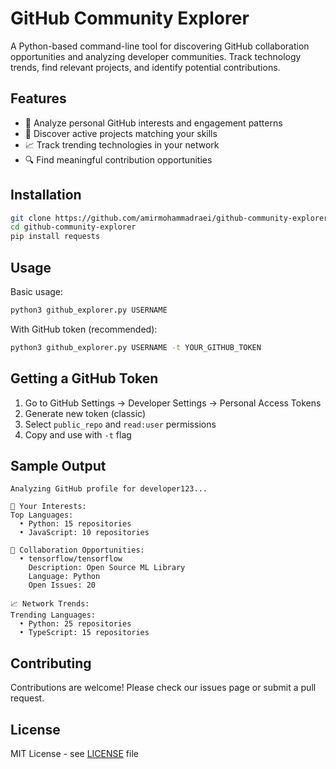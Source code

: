 # GitHub Community Explorer

A Python-based command-line tool for discovering GitHub collaboration opportunities and analyzing developer communities. Track technology trends, find relevant projects, and identify potential contributions.

## Features

- 🎯 Analyze personal GitHub interests and engagement patterns
- 🤝 Discover active projects matching your skills
- 📈 Track trending technologies in your network
- 🔍 Find meaningful contribution opportunities

## Installation

```bash
git clone https://github.com/amirmohammadraei/github-community-explorer.git
cd github-community-explorer
pip install requests
```

## Usage

Basic usage:
```bash
python3 github_explorer.py USERNAME
```

With GitHub token (recommended):
```bash
python3 github_explorer.py USERNAME -t YOUR_GITHUB_TOKEN
```

## Getting a GitHub Token

1. Go to GitHub Settings → Developer Settings → Personal Access Tokens
2. Generate new token (classic)
3. Select `public_repo` and `read:user` permissions
4. Copy and use with `-t` flag

## Sample Output

```
Analyzing GitHub profile for developer123...

🎯 Your Interests:
Top Languages:
  • Python: 15 repositories
  • JavaScript: 10 repositories

🤝 Collaboration Opportunities:
  • tensorflow/tensorflow
    Description: Open Source ML Library
    Language: Python
    Open Issues: 20

📈 Network Trends:
Trending Languages:
  • Python: 25 repositories
  • TypeScript: 15 repositories
```

## Contributing

Contributions are welcome! Please check our issues page or submit a pull request.

## License

MIT License - see [LICENSE](LICENSE) file
